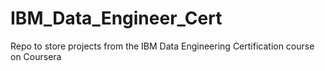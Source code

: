 # IBM_Data_Engineer_Cert
Repo to store projects from the IBM Data Engineering Certification course on Coursera
